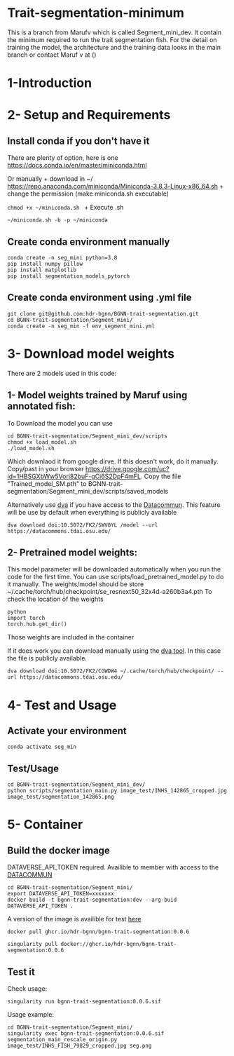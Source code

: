 # Trait-segmentation-minimum
This is a branch from Marufv which is called Segment_mini_dev. It contain the minimum required to run the trait segmentation fish.
For the detail on training the model, the architecture and the training data looks in the main branch or contact Maruf v at () 

# 1-Introduction

# 2- Setup and Requirements

## Install conda if you don't have it

There are plenty of option, here is one
https://docs.conda.io/en/master/miniconda.html

Or manually
    + download in ~/
    https://repo.anaconda.com/miniconda/Miniconda-3.8.3-Linux-x86_64.sh
    + change the permission (make miniconda.sh executable)
    
```chmod +x ~/miniconda.sh ``` 
    + Execute .sh
    
``` ~/miniconda.sh -b -p ~/miniconda ```


## Create conda environment manually
```
conda create -n seg_mini python=3.8
pip install numpy pillow
pip install matplotlib
pip install segmentation_models_pytorch
```
## Create conda environment using .yml file 

```
git clone git@github.com:hdr-bgnn/BGNN-trait-segmentation.git
cd BGNN-trait-segmentation/Segment_mini/
conda create -n seg_min -f env_segment_mini.yml
```

# 3- Download model weights
There are 2 models used in this code:
    
## 1- Model weights trained by Maruf using annotated fish:
To Download the model you can use

```
cd BGNN-trait-segmentation/Segment_mini_dev/scripts
chmod +x load_model.sh
./load_model.sh
```
Which downlaod it from google dirve.
If this doesn't work, do it manually. Copy/past in your browser  https://drive.google.com/uc?id=1HBSGXbWw5Vorj82buF-gCi6S2DpF4mFL.
Copy the file "Trained_model_SM.pth" to BGNN-trait-segmentation/Segment_mini_dev/scripts/saved_models

Alternatively use [dva](https://github.com/Imageomics/dataverse-access) if you have access to the [Datacommun](https://datacommons.tdai.osu.edu/dataverse/fish-traits/).
This feature will be use by default when everything is publicly available

```
dva download doi:10.5072/FK2/SWV0YL /model --url https://datacommons.tdai.osu.edu/
```

## 2- Pretrained model weights:    
This model parameter will be downloaded automatically when you run the code for the first time.
You can use scripts/load_pretrained_model.py to do it manually.
The weights/model should be store ~/.cache/torch/hub/checkpoint/se_resnext50_32x4d-a260b3a4.pth
To check the location of the weights 
    
```
python
import torch
torch.hub.get_dir()
```
Those weights are included in the container

If it does work you can download manually using the [dva tool](https://github.com/Imageomics/dataverse-access). 
In this case the file is publicly available.

```
dva download doi:10.5072/FK2/CGWDW4 ~/.cache/torch/hub/checkpoint/ --url https://datacommons.tdai.osu.edu/
```
    
# 4- Test and Usage


## Activate your environment
```
conda activate seg_min
```


## Test/Usage

```
cd BGNN-trait-segmentation/Segment_mini_dev/
python scripts/segmentation_main.py image_test/INHS_142865_cropped.jpg  image_test/segmentation_142865.png
```

# 5- Container

## Build the docker image
DATAVERSE_API_TOKEN required.
Availible to member with access to the [DATACOMMUN](https://datacommons.tdai.osu.edu/dataverse/fish-traits/)

```
cd BGNN-trait-segmentation/Segment_mini/
export DATAVERSE_API_TOKEN=xxxxxxx
docker build -t bgnn-trait-segmentation:dev --arg-buid DATAVERSE_API_TOKEN .
```

A version of the image is availible for test [here](https://github.com/hdr-bgnn/BGNN-trait-segmentation/pkgs/container/bgnn-trait-segmentation)

```
docker pull ghcr.io/hdr-bgnn/bgnn-trait-segmentation:0.0.6
```

```
singularity pull docker://ghcr.io/hdr-bgnn/bgnn-trait-segmentation:0.0.6
```


## Test it

Check usage:
```
singularity run bgnn-trait-segmentation:0.0.6.sif
```

Usage example:

```
cd BGNN-trait-segmentation/Segment_mini/
singularity exec bgnn-trait-segmentation:0.0.6.sif segmentation_main_rescale_origin.py image_test/INHS_FISH_79829_cropped.jpg seg.png
```




